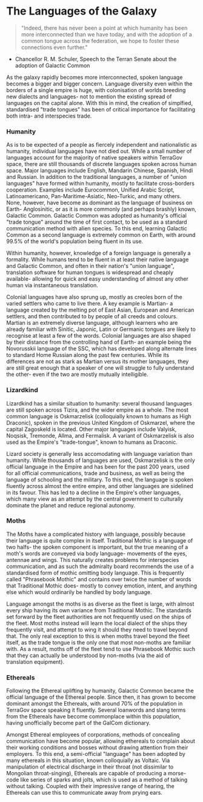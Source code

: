 # The Languages of the Galaxy
> "Indeed, there has never been a point at which humanity has been more interconnected than we have today, and with the adoption of a common tongue across the federation, we hope to foster these connections even further."
- Chancellor R. M. Schuler, Speech to the Terran Senate about the adoption of Galactic Common

As the galaxy rapidly becomes more interconnected, spoken language becomes a bigger and bigger concern. Language diversity even within the borders of a single empire is huge, with colonisation of worlds breeding new dialects and languages- not to mention the existing spread of languages on the capital alone. With this in mind, the creation of simplfied, standardised "trade tongues" has been of critical importance for facilitating both intra- and interspecies trade.

### Humanity
As is to be expected of a people as fiercely independent and nationalistic as humanity, individual languages have not died out. While a small number of languages account for the majority of native speakers within TerraGov space, there are still thousands of discrete languages spoken across human space. Major languages include English, Mandarin Chinese, Spanish, Hindi and Russian. In addition to the traditional languages, a number of "union languages" have formed within humanity, mostly to facilitate cross-borders cooperation. Examples include Eurocommon, Unified Arabic Script, Latinoamericano, Pan-Maritime-Asiatic, Neo-Turkic, and many others. None, however, have become as dominant as the language of business on Earth- Anglosinitic, or as it is more commonly (and perhaps brashly) known, Galactic Common. Galactic Common was adopted as humanity's official "trade tongue" around the time of first contact, to be used as a standard communication method with alien species. To this end, learning Galactic Common as a second language is extremely common on Earth, with around 99.5% of the world's population being fluent in its use.

Within humanity, however, knowledge of a foreign language is generally a formality. While humans tend to be fluent in at least their native language and Galactic Common, and often in their nation's "union language", translation software for human tongues is widespread and cheaply available- allowing for quick and easy understanding of almost any other human via instantaneous translation.

Colonial languages have also sprung up, mostly as creoles born of the varied settlers who came to live there. A key example is Martian- a language created by the melting pot of East Asian, European and American settlers, and then contributed to by people of all creeds and colours. Martian is an extremely diverse language, although learners who are already familiar with Sinitic, Japonic, Latin or Germanic tongues are likely to recognise at least a few of the words. Colonial languages are also shaped by their distance from the controlling hand of Earth- an example being the Novorusskii language of the SSC, which has developed along alternate lines to standard Home Russian along the past few centuries. While its differences are not as stark as Martian versus its mother languages, they are still great enough that a speaker of one will struggle to fully understand the other- even if the two are mostly mutually intelligible.

### Lizardkind
Lizardkind has a similar situation to humanity: several thousand languages are still spoken across Tizira, and the wider empire as a whole. The most common language is Oskmarzelisk (colloquially known to humans as High Draconic), spoken in the previous United Kingdom of Oskmarzel, where the capital Zagoskeld is located. Other major languages include Valyisk, Noqsisk, Tremonde, Allma, and Fermalisk. A variant of Oskmarzelisk is also used as the Empire's "trade-tongue", known to humans as Draconic.

Lizard society is generally less accomodating with language variation than humanity. While thousands of languages are used, Oskmarzelisk is the only official language in the Empire and has been for the past 200 years, used for all official communications, trade and business, as well as being the language of schooling and the military. To this end, the language is spoken fluently across almost the entire empire, and other languages are sidelined in its favour. This has led to a decline in the Empire's other languages, which many view as an attempt by the central government to culturally dominate the planet and reduce regional autonomy.

### Moths
The Moths have a complicated history with language, possibly because their language is quite complex in itself. Traditional Mothic is a language of two halfs- the spoken component is important, but the true meaning of a moth's words are conveyed via body language- movements of the eyes, antennae and wings. This naturally creates problems for interspecies communication, and as such the admiralty board recommends the use of a standardised form of mothic omitting body language. This is frequently called "Phrasebook Mothic" and contains over twice the number of words that Traditional Mothic does- mostly to convey emotion, intent, and anything else which would ordinarily be handled by body language.

Language amongst the moths is as diverse as the fleet is large, with almost every ship having its own variance from Traditional Mothic. The standards set forward by the fleet authorities are not frequently used on the ships of the fleet. Most moths instead will learn the local dialect of the ships they frequently visit, and attempt to wing it should they need to travel beyond that. The only real exception to this is when moths travel beyond the fleet itself, as the trade tongue is the only one that most non-moths are familiar with. As a result, moths off of the fleet tend to use Phrasebook Mothic such that they can actually be understood by non-moths (via the aid of translation equipment).

### Ethereals
Following the Ethereal uplifting by humanity, Galactic Common became the official language of the Ethereal people. Since then, it has grown to become dominant amongst the Ethereals, with around 70% of the population in TerraGov space speaking it fluently. Several loanwords and slang terms from the Ethereals have become commonplace within this population, having unofficially become part of the GalCom dictionary.

Amongst Ethereal employees of corporations, methods of concealing communication have become popular, allowing ethereals to complain about their working conditions and bosses without drawing attention from their employers. To this end, a semi-official "language" has been adopted by many ethereals in this situation, known colloquially as Voltaic. Via manipulation of electrical discharge in their throat (not dissimilar to Mongolian throat-singing), Ethereals are capable of producing a morse-code like series of sparks and jolts, which is used as a method of talking without talking. Coupled with their impressive range of hearing, the Ethereals can use this to communicate away from prying ears.